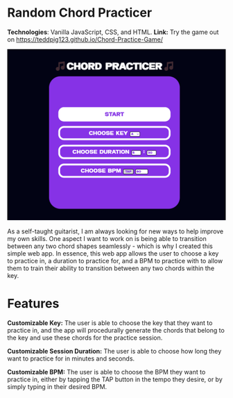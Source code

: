 # Random Chord Practicer
**Technologies**: Vanilla JavaScript, CSS, and HTML.
**Link:** Try the game out on https://teddpig123.github.io/Chord-Practice-Game/

![screenshot](/Chord_I.png)

As a self-taught guitarist, I am always looking for new ways to help improve my own skills. One aspect I want to work on is being able to transition between any two chord shapes seamlessly - which is why I created this simple web app. In essence, this web app allows the user to choose a key to practice in, a duration to practice for, and a BPM to practice with to allow them to train their ability to transition between any two chords within the key.
 # Features
 **Customizable Key:** The user is able to choose the key that they want to practice in, and the app will procedurally generate the chords that belong to the key and use these chords for the practice session.
 
 **Customizable Session Duration:** The user is able to choose how long they want to practice for in minutes and seconds.

**Customizable BPM:** The user is able to choose the BPM they want to practice in, either by tapping the TAP button in the tempo they desire, or by simply typing in their desired BPM.
